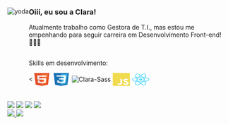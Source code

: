 <div>  
 
  <img align="left" height="200" alt="yoda" src="https://cdn.discordapp.com/attachments/875871264437305345/875875306777497630/sticker_13.gif">
  
  
  ### Oiii, eu sou a Clara!
  Atualmente trabalho como Gestora de T.I., mas estou me empenhando para seguir carreira em Desenvolvimento Front-end! 👩🏼‍💻
 
  ##
  
  Skills em desenvolvimento:
  <div style="display: inline_block">
  <<img align="center" alt="Clara-HTML" height="30" width="40" src="https://raw.githubusercontent.com/devicons/devicon/master/icons/html5/html5-original.svg">
  <img align="center" alt="Clara-CSS" height="30" width="40" src="https://raw.githubusercontent.com/devicons/devicon/master/icons/css3/css3-original.svg">
  <img align="center" alt="Clara-Sass" height="30" width="40" src="https://cdn.jsdelivr.net/gh/devicons/devicon/icons/sass/sass-original.svg" />
  <img align="center" alt="Clara-Js" height="30" width="40" src="https://raw.githubusercontent.com/devicons/devicon/master/icons/javascript/javascript-plain.svg">
  <img align="center" alt="Clara-React" height="30" width="40" src="https://raw.githubusercontent.com/devicons/devicon/master/icons/react/react-original.svg">
</div>
</div>

<br>

<br>
<div>
 <div> 
  <a href="https://instagram.com/claradbessa" target="_blank"><img src="https://img.shields.io/badge/-Instagram-%23E4405F?style=for-the-badge&logo=instagram&logoColor=white"     target="_blank"></a> 
  <a href = "mailto:clarabessa@outlook.com" target="_blank"><img src="https://img.shields.io/badge/Microsoft_Outlook-0078D4?style=for-the-badge&logo=microsoft- outlook&logoColor=white" target="_blank"></a>
  <a href = "mailto:clarakdbessa@gmail.com" target="_blank"><img src="https://img.shields.io/badge/-Gmail-%23333?style=for-the-badge&logo=gmail&logoColor=white"  target="_blank"></a>
  <a href="https://www.linkedin.com/in/claradbessa" target="_blank"><img src="https://img.shields.io/badge/-LinkedIn-%230077B5?style=for-the-badge&logo=linkedin&logoColor=white"   target="_blank"></a> 
  <br> 
</div>

 <div>
  <a href="https://github.com/claradbessa">
  <img height="160em" src="https://github-readme-stats.vercel.app/api?username=claradbessa&show_icons=true&theme=radical"/>
  <img height="160em" src="https://github-readme-stats.vercel.app/api/top-langs/?username=claradbessa&layout=compact&langs_count=7&theme=radical"/>
</div>
  </div>

<!--
**claradbessa/claradbessa** is a ✨ _special_ ✨ repository because its `README.md` (this file) appears on your GitHub profile.

Here are some ideas to get you started:

### Hi there 👋

- 🔭 I’m currently working on ...
- 🌱 I’m currently learning ...
- 👯 I’m looking to collaborate on ...
- 🤔 I’m looking for help with ...
- 💬 Ask me about ...
- 📫 How to reach me: ...
- 😄 Pronouns: ...
- ⚡ Fun fact: ...
-->
